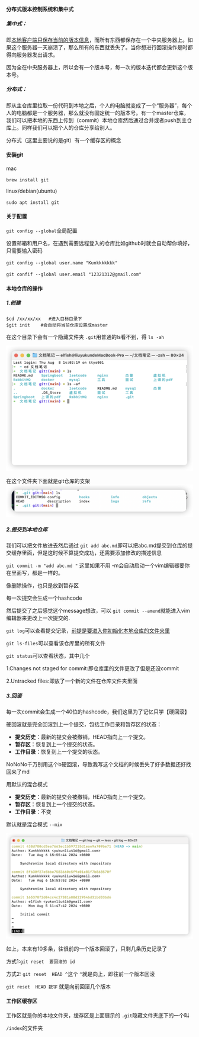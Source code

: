 #### 分布式版本控制系统和集中式

##### 集中式：

即<u>本地客户端只保存当前的版本信息</u>，而所有东西都保存在一个中央服务器上。如果这个服务器一天崩溃了，那么所有的东西就丢失了。当你想进行回滚操作是时都得向服务器发出请求。

因为全在中央服务器上，所以会有一个版本号，每一次的版本迭代都会更新这个版本号。

##### 分布式：

即从主仓库里拉取一份代码到本地之后，个人的电脑就变成了一个“服务器”，每个人的电脑都是一个服务器，那么就没有固定统一的版本号。有一个master仓库，我们可以把本地的东西上传到（commit）本地仓库然后通过合并或者push到主仓库上。同样我们可以把个人的仓库分享给别人。

分布式（这里主要说的是git）有一个缓存区的概念

#### 安装git

mac

```shell
brew install git
```

linux/debian(ubuntu)

```shell
sudo apt install git
```



#### 关于配置

`git config --global`全局配置

设置邮箱和用户名，在遇到需要远程登入的仓库比如github时就会自动帮你填好，只需要输入密码

`git config --global user.name "Kunkkkkkkk"`

`git confif --global user.email "12321312@gmail.com"`

#### 本地仓库的操作

##### 1.创建

```shell
$cd /xx/xx/xx   #进入目标目录下
$git init    #会自动将当前仓库设置成master
```

在这个目录下会有一个隐藏文件夹 `.git`用普通的ls看不到，得 `ls -ah`

![image-20240808141558100](相关概念.assets/image-20240808141558100.png)

在这个文件夹下面就是git仓库的支架![image-20240808141645905](相关概念.assets/image-20240808141645905.png)



##### 2.提交到本地仓库

我们可以把文件放进去然后通过 `git add abc.md`即可以把abc.md提交到仓库的提交缓存里面，但是这时候不算提交成功，还需要添加修改的描述信息

`git commit -m "add abc.md "` 这里如果不用 -m会自动启动一个vim编辑器要你在里面写，都是一样的。

像删除操作，也只是放到暂存区

每一次提交会生成一个hashcode

然后提交了之后感觉这个message想改，可以 `git commit --amend`就能进入vim编辑器来更改上一次提交的.

`git log`可以查看提交记录，<u>前提是要进入你初始化本地仓库的文件夹里</u>

`git ls-files`可以查看该仓库里的所有文件

`git status`可以查看状态，其中几个

1.Changes not staged for commit:即仓库里的文件更改了但是还没commit 

2.Untracked files:即放了一个新的文件在仓库文件夹里面



##### 3.回滚

每一次commit会生成一个40位的hashcode，我们这里为了记忆只学【硬回滚】

硬回滚就是完全回滚到上一个提交，包括工作目录和暂存区的状态：

- **提交历史**：最新的提交会被撤销，HEAD指向上一个提交。
- **暂存区**：恢复到上一个提交的状态。
- **工作目录**：恢复到上一个提交的状态。

NoNoNo千万别用这个b硬回滚，导致我写这个文档的时候丢失了好多数据还好找回来了md

用默认的混合模式

- **提交历史**：最新的提交会被撤销，HEAD指向上一个提交。
- **暂存区**：恢复到上一个提交的状态。
- **工作目录**：不变

默认就是混合模式 `--mix`

![image-20240808151532715](相关概念.assets/image-20240808151532715.png)

如上，本来有10多条，往很前的一个版本回滚了，只剩几条历史记录了

方式1:`git reset  要回滚的 id`

方式2: `git reset  HEAD ^`这个 `^`就是向上，即往前一个版本回滚

`git reset  HEAD 数字` 就是向前回滚几个版本

#### 工作区缓存区

工作区就是你的本地文件夹，缓存区是上面展示的 `.git`隐藏文件夹底下的一个叫

`/index`的文件夹




